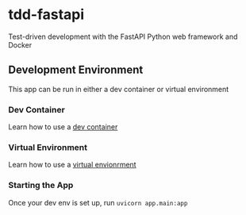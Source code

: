 # tdd-fastapi

Test-driven development with the FastAPI Python web framework and Docker

## Development Environment

This app can be run in either a dev container or virtual environment

### Dev Container

Learn how to use a [dev container](https://code.visualstudio.com/docs/remote/containers#_quick-start-try-a-development-container)

### Virtual Environment

Learn how to use a [virtual envionrment](https://docs.python.org/3/tutorial/venv.html)

### Starting the App

Once your dev env is set up, run `uvicorn app.main:app`
